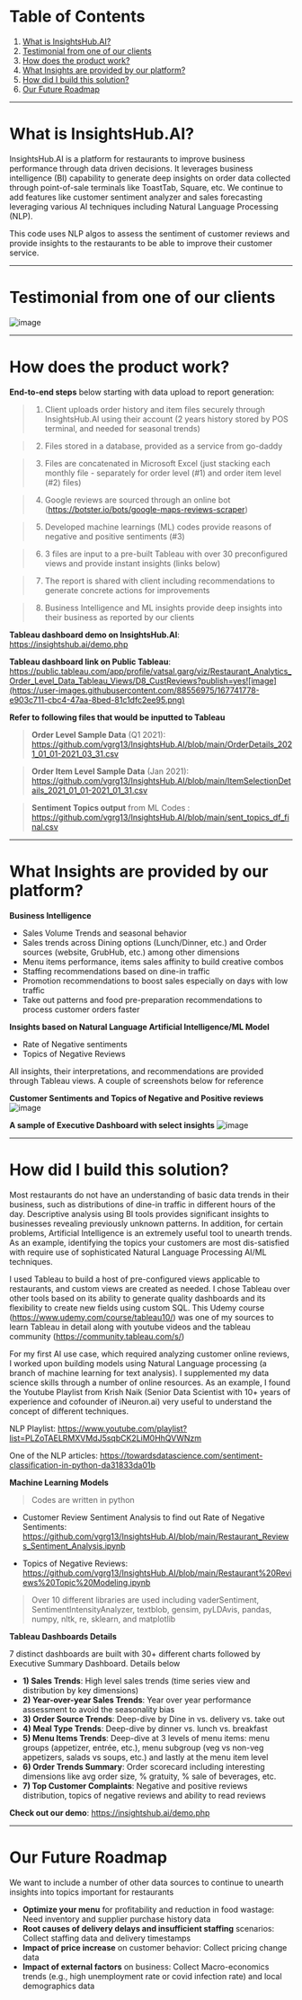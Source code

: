 # Table of Contents
1. [What is InsightsHub.AI?](#What-is-InsightsHub.AI?)
2. [Testimonial from one of our clients](#Testimonial-from-one-of-our-clients)
3. [How does the product work?](#How-does-the-product-work?) 
4. [What Insights are provided by our platform?](#What-Insights-are-provided-by-our-platform?)
5. [How did I build this solution?](#How-did-I-build-this-solution?)
6. [Our Future Roadmap](#Our-Future-Roadmap)

***
# What is InsightsHub.AI?

InsightsHub.AI is a platform for restaurants to improve business performance through data driven decisions. It leverages business intelligence (BI) capability to generate deep insights on order data collected through point-of-sale terminals like ToastTab, Square, etc. We continue to add features like customer sentiment analyzer and sales forecasting leveraging various AI techniques including Natural Language Processing (NLP).

This code uses NLP algos to assess the sentiment of customer reviews and provide insights to the restaurants to be able to improve their customer service. 
***
# Testimonial from one of our clients

![image](https://user-images.githubusercontent.com/88556975/165400098-1768d4c9-d572-4916-a848-a087525baced.png)
***
# How does the product work?
**End-to-end steps** below starting with data upload to report generation:
>1. Client uploads order history and item files securely through InsightsHub.AI using their account (2 years history stored by POS terminal, and needed for seasonal trends)

>2. Files stored in a database, provided as a service from go-daddy

>3. Files are concatenated in Microsoft Excel (just stacking each monthly file - separately for order level (#1) and order item level (#2) files)

>4. Google reviews are sourced through an online bot (https://botster.io/bots/google-maps-reviews-scraper)

>5. Developed machine learnings (ML) codes provide reasons of negative and positive sentiments (#3)

>6. 3 files are input to a pre-built Tableau with over 30 preconfigured views and provide instant insights (links below)

>7. The report is shared with client including recommendations to generate concrete actions for improvements

>8. Business Intelligence and ML insights provide deep insights into their business as reported by our clients 

**Tableau dashboard demo on InsightsHub.AI**: https://insightshub.ai/demo.php

**Tableau dashboard link on Public Tableau**: https://public.tableau.com/app/profile/vatsal.garg/viz/Restaurant_Analytics_Order_Level_Data_Tableau_Views/D8_CustReviews?publish=yes![image](https://user-images.githubusercontent.com/88556975/167741778-e903c711-cbc4-47aa-8bed-81c1dfc2ee95.png)

**Refer to following files that would be inputted to Tableau**

> **Order Level Sample Data** (Q1 2021): https://github.com/vgrg13/InsightsHub.AI/blob/main/OrderDetails_2021_01_01-2021_03_31.csv

> **Order Item Level Sample Data** (Jan 2021): https://github.com/vgrg13/InsightsHub.AI/blob/main/ItemSelectionDetails_2021_01_01-2021_01_31.csv

> **Sentiment Topics output** from ML Codes : https://github.com/vgrg13/InsightsHub.AI/blob/main/sent_topics_df_final.csv
***
# What Insights are provided by our platform?
**Business Intelligence**
* Sales Volume Trends and seasonal behavior
* Sales trends across Dining options (Lunch/Dinner, etc.) and Order sources (website, GrubHub, etc.) among other dimensions
* Menu items performance, items sales affinity to build creative combos
* Staffing recommendations based on dine-in traffic
* Promotion recommendations to boost sales especially on days with low traffic
* Take out patterns and food pre-preparation recommendations to process customer orders faster

**Insights based on Natural Language Artificial Intelligence/ML Model**
* Rate of Negative sentiments
* Topics of Negative Reviews

All insights, their interpretations, and recommendations are provided through Tableau views. A couple of screenshots below for reference

**Customer Sentiments and Topics of Negative and Positive reviews**
![image](https://user-images.githubusercontent.com/88556975/167742045-85fbc56d-8e40-4941-9d56-ce01a84289f0.png)

**A sample of Executive Dashboard with select insights**
![image](https://user-images.githubusercontent.com/88556975/167743768-4beff8a2-169d-4f42-9e94-812de8dc7866.png)

***
# How did I build this solution?

Most restaurants do not have an understanding of basic data trends in their business, such as distributions of dine-in traffic in different hours of the day. Descriptive analysis using BI tools provides significant insights to businesses revealing previously unknown patterns. In addition, for certain problems, Artificial Intelligence is an extremely useful tool to unearth trends. As an example, identifying the topics your customers are most dis-satisfied with require use of sophisticated Natural Language Processing AI/ML techniques.

I used Tableau to build a host of pre-configured views applicable to restaurants, and custom views are created as needed. I chose Tableau over other tools based on its ability to generate quality dashboards and its flexibility to create new fields using custom SQL. This Udemy course (https://www.udemy.com/course/tableau10/) was one of my sources to learn Tableau in detail along with youtube videos and the tableau community (https://community.tableau.com/s/)

For my first AI use case, which required analyzing customer online reviews, I worked upon building models using Natural Language processing (a branch of machine learning for text analysis). I supplemented my data science skills through a number of online resources. As an example, I found the Youtube Playlist from Krish Naik (Senior Data Scientist with 10+ years of experience and cofounder of iNeuron.ai) very useful to understand the concept of different techniques. 

NLP Playlist: https://www.youtube.com/playlist?list=PLZoTAELRMXVMdJ5sqbCK2LiM0HhQVWNzm

One of the NLP articles: https://towardsdatascience.com/sentiment-classification-in-python-da31833da01b

**Machine Learning Models**
>Codes are written in python
* Customer Review Sentiment Analysis to find out Rate of Negative Sentiments: https://github.com/vgrg13/InsightsHub.AI/blob/main/Restaurant_Reviews_Sentiment_Analysis.ipynb

* Topics of Negative Reviews: https://github.com/vgrg13/InsightsHub.AI/blob/main/Restaurant%20Reviews%20Topic%20Modeling.ipynb
>Over 10 different libraries are used including vaderSentiment, SentimentIntensityAnalyzer, textblob, gensim, pyLDAvis, pandas, numpy, nltk, re, sklearn, and matplotlib

**Tableau Dashboards Details**

7 distinct dashboards are built with 30+ different charts followed by Executive Summary Dashboard. Details below
* **1) Sales Trends**: High level sales trends (time series view and distribution by key dimensions)
* **2) Year-over-year Sales Trends**: Year over year performance assessment to avoid the seasonality bias
* **3) Order Source Trends**: Deep-dive by Dine in vs. delivery vs. take out
* **4) Meal Type Trends**: Deep-dive by dinner vs. lunch vs. breakfast
* **5) Menu Items Trends**: Deep-dive at 3 levels of menu items: menu groups (appetizer, entrée, etc.), menu subgroup (veg vs non-veg appetizers, salads vs soups, etc.) and lastly at the menu item level
* **6) Order Trends Summary**: Order scorecard including interesting dimensions like avg order size, % gratuity, % sale of beverages, etc.
* **7) Top Customer Complaints**: Negative and positive reviews distribution, topics of negative reviews and ability to read reviews

**Check out our demo**: https://insightshub.ai/demo.php


***
# Our Future Roadmap

We want to include a number of other data sources to continue to unearth insights into topics important for restaurants
* **Optimize your menu** for profitability and reduction in food wastage: Need inventory and supplier purchase history data
* **Root causes of delivery delays and insufficient staffing** scenarios: Collect staffing data and delivery timestamps 
* **Impact of price increase** on customer behavior: Collect pricing change data
* **Impact of external factors** on business: Collect Macro-economics trends (e.g., high unemployment rate or covid infection rate) and local demographics data


